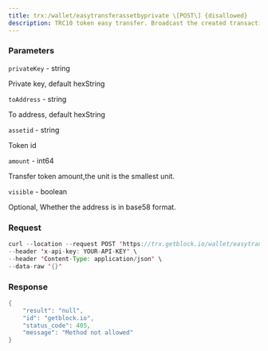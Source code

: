 ```yaml
---
title: trx:/wallet/easytransferassetbyprivate \[POST\] {disallowed}
description: TRC10 token easy transfer. Broadcast the created transaction directly.There is a security risk. This interface service has been shutdown bythe Trongrid. Please use the offline mode or the node deployed byyourself.
---
```


### Parameters


`privateKey` - string

Private key, default hexString

`toAddress` - string

To address, default hexString

`assetid` - string

Token id

`amount` - int64

Transfer token amount,the unit is the smallest unit.

`visible` - boolean

Optional, Whether the address is in base58 format.

### Request

``` java
curl --location --request POST 'https://trx.getblock.io/wallet/easytransferassetbyprivate' \
--header 'x-api-key: YOUR-API-KEY' \
--header 'Content-Type: application/json' \
--data-raw '{}'
```

###  Response

``` java
{
    "result": "null",
    "id": "getblock.io",
    "status_code": 405,
    "message": "Method not allowed"
}
```

